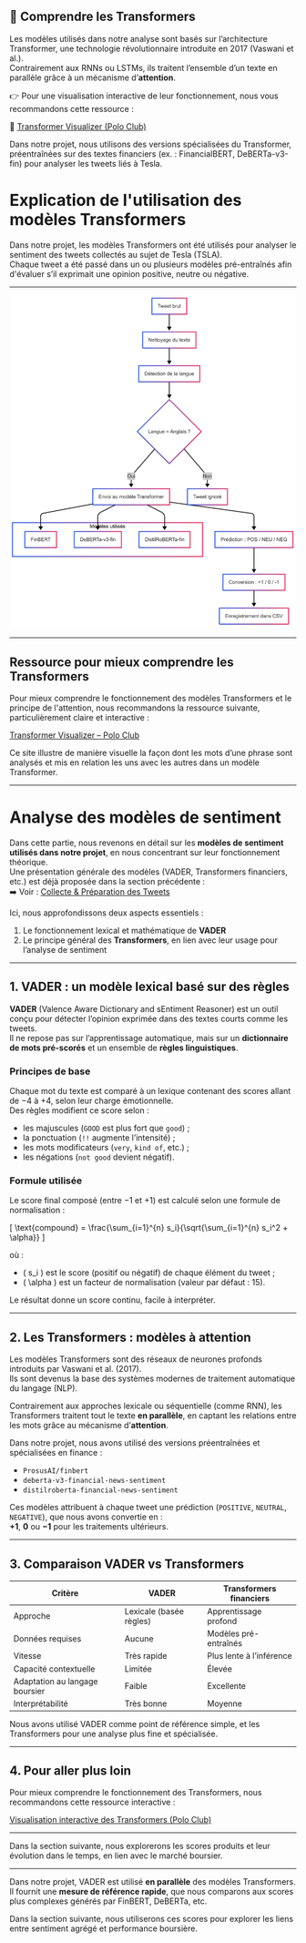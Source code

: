## 🤖 Comprendre les Transformers

Les modèles utilisés dans notre analyse sont basés sur l’architecture Transformer, une technologie révolutionnaire introduite en 2017 (Vaswani et al.).  
Contrairement aux RNNs ou LSTMs, ils traitent l’ensemble d’un texte en parallèle grâce à un mécanisme d’**attention**.

👉 Pour une visualisation interactive de leur fonctionnement, nous vous recommandons cette ressource :

🔗 [Transformer Visualizer (Polo Club)](https://poloclub.github.io/transformer-explainer/)

Dans notre projet, nous utilisons des versions spécialisées du Transformer, préentraînées sur des textes financiers (ex. : FinancialBERT, DeBERTa-v3-fin) pour analyser les tweets liés à Tesla.

# Explication de l'utilisation des modèles Transformers

Dans notre projet, les modèles Transformers ont été utilisés pour analyser le sentiment des tweets collectés au sujet de Tesla (TSLA).  
Chaque tweet a été passé dans un ou plusieurs modèles pré-entraînés afin d'évaluer s’il exprimait une opinion positive, neutre ou négative.

---
![Analyse de sentiment via Transformers](diagramme_transformers1.png)




---

## Ressource pour mieux comprendre les Transformers

Pour mieux comprendre le fonctionnement des modèles Transformers et le principe de l'attention, nous recommandons la ressource suivante, particulièrement claire et interactive :

[Transformer Visualizer – Polo Club](https://poloclub.github.io/transformer-explainer/)

Ce site illustre de manière visuelle la façon dont les mots d’une phrase sont analysés et mis en relation les uns avec les autres dans un modèle Transformer.

---
# Analyse des modèles de sentiment

Dans cette partie, nous revenons en détail sur les **modèles de sentiment utilisés dans notre projet**, en nous concentrant sur leur fonctionnement théorique.  
Une présentation générale des modèles (VADER, Transformers financiers, etc.) est déjà proposée dans la section précédente :  
➡️ Voir : [Collecte & Préparation des Tweets](tweet_collection.md)

Ici, nous approfondissons deux aspects essentiels :

1. Le fonctionnement lexical et mathématique de **VADER**  
2. Le principe général des **Transformers**, en lien avec leur usage pour l’analyse de sentiment

---

## 1. VADER : un modèle lexical basé sur des règles

**VADER** (Valence Aware Dictionary and sEntiment Reasoner) est un outil conçu pour détecter l’opinion exprimée dans des textes courts comme les tweets.  
Il ne repose pas sur l’apprentissage automatique, mais sur un **dictionnaire de mots pré-scorés** et un ensemble de **règles linguistiques**.

### Principes de base

Chaque mot du texte est comparé à un lexique contenant des scores allant de −4 à +4, selon leur charge émotionnelle.  
Des règles modifient ce score selon :

- les majuscules (`GOOD` est plus fort que `good`) ;
- la ponctuation (`!!` augmente l’intensité) ;
- les mots modificateurs (`very`, `kind of`, etc.) ;
- les négations (`not good` devient négatif).

### Formule utilisée

Le score final composé (entre −1 et +1) est calculé selon une formule de normalisation :

\[
\text{compound} = \frac{\sum_{i=1}^{n} s_i}{\sqrt{\sum_{i=1}^{n} s_i^2 + \alpha}}
\]

où :

- \( s_i \) est le score (positif ou négatif) de chaque élément du tweet ;
- \( \alpha \) est un facteur de normalisation (valeur par défaut : 15).

Le résultat donne un score continu, facile à interpréter.

---

## 2. Les Transformers : modèles à attention

Les modèles Transformers sont des réseaux de neurones profonds introduits par Vaswani et al. (2017).  
Ils sont devenus la base des systèmes modernes de traitement automatique du langage (NLP).

Contrairement aux approches lexicale ou séquentielle (comme RNN), les Transformers traitent tout le texte **en parallèle**, en captant les relations entre les mots grâce au mécanisme d’**attention**.

Dans notre projet, nous avons utilisé des versions préentraînées et spécialisées en finance :

- `ProsusAI/finbert`
- `deberta-v3-financial-news-sentiment`
- `distilroberta-financial-news-sentiment`

Ces modèles attribuent à chaque tweet une prédiction (`POSITIVE`, `NEUTRAL`, `NEGATIVE`), que nous avons convertie en :  
**+1**, **0** ou **−1** pour les traitements ultérieurs.

---

## 3. Comparaison VADER vs Transformers

| Critère | VADER | Transformers financiers |
|--------|-------|--------------------------|
| Approche | Lexicale (basée règles) | Apprentissage profond |
| Données requises | Aucune | Modèles pré-entraînés |
| Vitesse | Très rapide | Plus lente à l’inférence |
| Capacité contextuelle | Limitée | Élevée |
| Adaptation au langage boursier | Faible | Excellente |
| Interprétabilité | Très bonne | Moyenne |

Nous avons utilisé VADER comme point de référence simple, et les Transformers pour une analyse plus fine et spécialisée.

---

## 4. Pour aller plus loin

Pour mieux comprendre le fonctionnement des Transformers, nous recommandons cette ressource interactive :

[Visualisation interactive des Transformers (Polo Club)](https://poloclub.github.io/transformer-explainer/)

---

Dans la section suivante, nous explorerons les scores produits et leur évolution dans le temps, en lien avec le marché boursier.


---
Dans notre projet, VADER est utilisé **en parallèle** des modèles Transformers.  
Il fournit une **mesure de référence rapide**, que nous comparons aux scores plus complexes générés par FinBERT, DeBERTa, etc.

Dans la section suivante, nous utiliserons ces scores pour explorer les liens entre sentiment agrégé et performance boursière.
